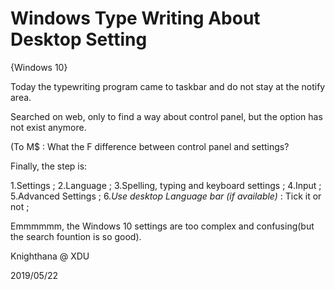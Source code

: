 
# Windows Type Writing About Desktop Setting

{Windows 10}

Today the typewriting program came to taskbar and do not stay at the notify area.

Searched on web, only to find a way about control panel, but the option has not exist anymore.

(To M$ : What the F difference between control panel and settings?

Finally, the step is:

1.Settings ;
2.Language ;
3.Spelling, typing and keyboard settings ;
4.Input ;
5.Advanced Settings ;
6.*Use desktop Language bar (if available)* : Tick it or not ;

Emmmmmm, the Windows 10 settings are too complex and confusing(but the search fountion is so good).

Knighthana @ XDU

2019/05/22
